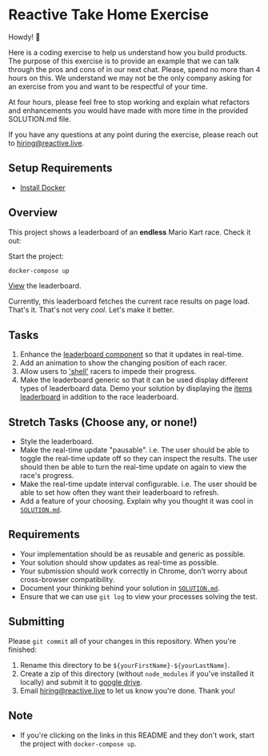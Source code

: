 # Reactive Take Home Exercise

Howdy! 👋

Here is a coding exercise to help us understand how you build products. The purpose of this exercise is to provide an example that we can talk through the pros and cons of in our next chat. Please, spend no more than 4 hours on this. We understand we may not be the only company asking for an exercise from you and want to be respectful of your time. 

At four hours, please feel free to stop working and explain what refactors and enhancements you would have made with more time in the provided
SOLUTION.md file.

If you have any questions at any point during the exercise, please reach out to hiring@reactive.live.


## Setup Requirements

- [Install Docker](https://www.docker.com/products/docker-desktop)

## Overview

This project shows a leaderboard of an **endless** Mario Kart race. Check it out:

Start the project:
```bash
docker-compose up
```

[View](http://localhost:3000) the leaderboard. 

Currently, this leaderboard fetches the current race results on page load. That's it. That's not very *cool*. Let's make it better.

## Tasks

1. Enhance the [leaderboard component](./leaderboard/src/leaderboard/leaderboard.js) so that it updates in real-time.
2. Add an animation to show the changing position of each racer.
3. Allow users to ['shell'](http://localhost:5000/api/racers/#shell-a-racer) racers to impede their progress. 
4. Make the leaderboard generic so that it can be used display different types of leaderboard data. Demo your solution by displaying the [items leaderboard](http://localhost:5000/api/leaderboards/#get-a-leaderboard) in addition to the race leaderboard.


## Stretch Tasks (Choose any, or none!)

- Style the leaderboard.
- Make the real-time update "pausable". i.e. The user should be able to toggle the real-time update off so they can inspect the results. The user should then be able to turn the real-time update on again to view the race's progress.
- Make the real-time update interval configurable. i.e. The user should be able to set how often they want their leaderboard to refresh. 
- Add a feature of your choosing. Explain why you thought it was cool in [`SOLUTION.md`](./SOLUTION.md).

## Requirements

- Your implementation should be as reusable and generic as possible. 
- Your solution should show updates as real-time as possible.
- Your submission should work correctly in Chrome, don’t worry about cross-browser compatibility.
- Document your thinking behind your solution in [`SOLUTION.md`](./SOLUTION.md).
- Ensure that we can use `git log` to view your processes solving the test.

## Submitting

Please `git commit` all of your changes in this repository. When you're finished:

1. Rename this directory to be `${yourFirstName}-${yourLastName}`.
2. Create a zip of this directory (without `node_modules` if you've installed it locally) and submit it to [google drive](https://forms.gle/2RNm5PqFiUa9ueE29).
3. Email hiring@reactive.live to let us know you're done. Thank you!

## Note

- If you're clicking on the links in this README and they don't work, start the project with `docker-compose up`.
